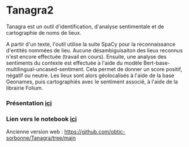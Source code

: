 # Tanagra2

Tanagra est un outil d'identification, d'analyse sentimentale et de cartographie de noms de lieux.

A partir d'un texte, l'outil utilise la suite SpaCy pour la reconnaissance d'entités nommées de lieu. Aucune désambiguisaiton des lieux reconnus n'est encore effectuée (travail en cours). Ensuite, une analyse des sentiments du contexte est effectuée à l'aide du modèle Bert-base-multilingual-uncased-sentiment. Cela permet de donner un score positif, négatif ou neutre.
Les lieux sont alors géolocalisés à l'aide de la base Geonames, puis cartographiés avec le sentiment associé, à l'aide de la librairie Folium.

### Présentation [ici](https://docs.google.com/presentation/d/e/2PACX-1vQ5aoQBDFlTA8NEMKifMyFl8aDnST7k8zlwyAPjznLi_HTeOiCHhlWVgHYMqAltvGV0ZCTHwIJlbhZQ/pub?start=false&loop=false&delayms=3000)
### Lien vers le notebook [ici](https://colab.research.google.com/drive/1PIl94Meb6P16IRWMMsAXWrsfy-9vvaFI?usp=sharing)

Ancienne version web : https://github.com/obtic-sorbonne/Tanagra/tree/main

